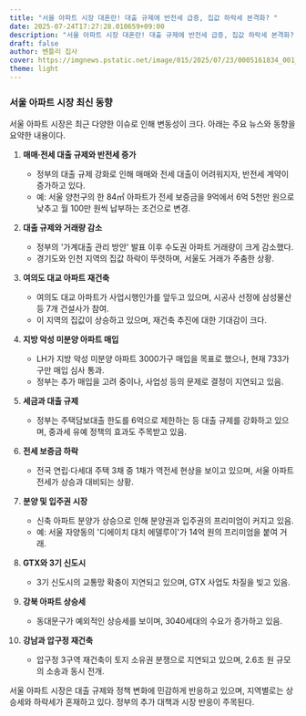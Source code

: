 ```yaml
---
title: "서울 아파트 시장 대혼란! 대출 규제에 반전세 급증, 집값 하락세 본격화? "
date: 2025-07-24T17:27:28.010659+09:00
description: "서울 아파트 시장 대혼란! 대출 규제에 반전세 급증, 집값 하락세 본격화? "
draft: false
author: 벤틀리 집사
cover: https://imgnews.pstatic.net/image/015/2025/07/23/0005161834_001_20250724015217532.jpg?type=nf142_103
theme: light
---
```


### 서울 아파트 시장 최신 동향

서울 아파트 시장은 최근 다양한 이슈로 인해 변동성이 크다. 아래는 주요 뉴스와 동향을 요약한 내용이다.

1. **매매·전세 대출 규제와 반전세 증가**
   - 정부의 대출 규제 강화로 인해 매매와 전세 대출이 어려워지자, 반전세 계약이 증가하고 있다. 
   - 예: 서울 양천구의 한 84㎡ 아파트가 전세 보증금을 9억에서 6억 5천만 원으로 낮추고 월 100만 원씩 납부하는 조건으로 변경.

2. **대출 규제와 거래량 감소**
   - 정부의 '가계대출 관리 방안' 발표 이후 수도권 아파트 거래량이 크게 감소했다.
   - 경기도와 인천 지역의 집값 하락이 뚜렷하며, 서울도 거래가 주춤한 상황.

3. **여의도 대교 아파트 재건축**
   - 여의도 대교 아파트가 사업시행인가를 앞두고 있으며, 시공사 선정에 삼성물산 등 7개 건설사가 참여.
   - 이 지역의 집값이 상승하고 있으며, 재건축 추진에 대한 기대감이 크다.

4. **지방 악성 미분양 아파트 매입**
   - LH가 지방 악성 미분양 아파트 3000가구 매입을 목표로 했으나, 현재 733가구만 매입 심사 통과.
   - 정부는 추가 매입을 고려 중이나, 사업성 등의 문제로 결정이 지연되고 있음.

5. **세금과 대출 규제**
   - 정부는 주택담보대출 한도를 6억으로 제한하는 등 대출 규제를 강화하고 있으며, 중과세 유예 정책의 효과도 주목받고 있음.

6. **전세 보증금 하락**
   - 전국 연립·다세대 주택 3채 중 1채가 역전세 현상을 보이고 있으며, 서울 아파트 전세가 상승과 대비되는 상황.

7. **분양 및 입주권 시장**
   - 신축 아파트 분양가 상승으로 인해 분양권과 입주권의 프리미엄이 커지고 있음.
   - 예: 서울 자양동의 '디에이치 대치 에델루이'가 14억 원의 프리미엄을 붙여 거래.

8. **GTX와 3기 신도시**
   - 3기 신도시의 교통망 확충이 지연되고 있으며, GTX 사업도 차질을 빚고 있음.

9. **강북 아파트 상승세**
   - 동대문구가 예외적인 상승세를 보이며, 3040세대의 수요가 증가하고 있음.

10. **강남과 압구정 재건축**
    - 압구정 3구역 재건축이 토지 소유권 분쟁으로 지연되고 있으며, 2.6조 원 규모의 소송과 동시 전개.

서울 아파트 시장은 대출 규제와 정책 변화에 민감하게 반응하고 있으며, 지역별로는 상승세와 하락세가 혼재하고 있다. 정부의 추가 대책과 시장 반응이 주목된다.